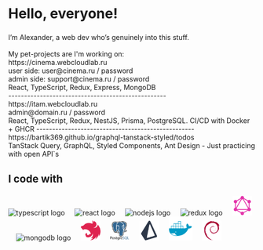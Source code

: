 <h1 align="left">Hello, everyone!</h1>

###

<p align="left">
    I’m Alexander, a web dev who’s genuinely into this stuff.
    <br>
    <br>My pet-projects are I'm working on: <br>
    https://cinema.webcloudlab.ru
    <br>user side: user@cinema.ru / password<br>
    admin side: support@cinema.ru / password
    <br>React, TypeScript, Redux, Express, MongoDB<br>
    --------------------------------------------------
    <br>https://itam.webcloudlab.ru<br>
    admin@domain.ru / password
    <br>React, TypeScript, Redux, NestJS, Prisma, PostgreSQL. CI/CD with Docker + GHCR<b></b>
    --------------------------------------------------
     <br>https://bartik369.github.io/graphql-tanstack-styled/todos<br>
     TanStack Query, GraphQL, Styled Components, Ant Design - Just practicing with open API`s
    </p>

<p align="left"></p>

###

<h2 align="left">I code with</h2>

###

<div align="left">
  <img src="https://cdn.jsdelivr.net/gh/devicons/devicon/icons/typescript/typescript-original.svg" height="40" alt="typescript logo"  />
  <img width="12" />
  <img src="https://cdn.jsdelivr.net/gh/devicons/devicon/icons/react/react-original.svg" height="40" alt="react logo"  />
  <img width="12" />
  <img src="https://cdn.jsdelivr.net/gh/devicons/devicon/icons/nodejs/nodejs-original.svg" height="40" alt="nodejs logo"  />
  <img width="12" />
  <img src="https://cdn.jsdelivr.net/gh/devicons/devicon/icons/redux/redux-original.svg" height="40" alt="redux logo"  />
  <img width="12" />
  <img src="https://raw.githubusercontent.com/devicons/devicon/ca28c779441053191ff11710fe24a9e6c23690d6/icons/graphql/graphql-plain.svg" height="40" alt="redux logo"  />
  <img width="12" />
  <img src="https://cdn.jsdelivr.net/gh/devicons/devicon/icons/mongodb/mongodb-original.svg" height="40" alt="mongodb logo"  />
  <img width="12" />
  <img src="https://github.com/devicons/devicon/blob/v2.16.0/icons/nestjs/nestjs-original.svg" height="40" alt="mongodb logo"  />
   <img width="12" />
  <img src="https://github.com/devicons/devicon/blob/v2.16.0/icons/postgresql/postgresql-original-wordmark.svg" height="40" alt="mongodb logo"  />
   <img width="12" />
  <img src="https://github.com/devicons/devicon/blob/v2.16.0/icons/prisma/prisma-original.svg" height="40" alt="mongodb logo"  />
   <img width="12" />
  <img src="https://github.com/devicons/devicon/blob/v2.16.0/icons/docker/docker-plain.svg" height="48" alt="docker logo"  />
   <img width="12" />
   <img src="https://github.com/devicons/devicon/blob/v2.16.0/icons/debian/debian-original.svg" height="40" alt="nginx logo"  />
  <img width="12" />
</div>

###
